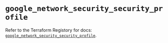 # `google_network_security_security_profile`

Refer to the Terraform Registory for docs: [`google_network_security_security_profile`](https://registry.terraform.io/providers/hashicorp/google-beta/5.26.0/docs/resources/google_network_security_security_profile).
